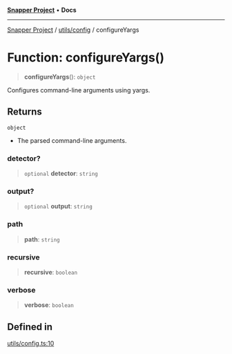 [**Snapper Project**](../../../README.md) • **Docs**

***

[Snapper Project](../../../README.md) / [utils/config](../README.md) / configureYargs

# Function: configureYargs()

> **configureYargs**(): `object`

Configures command-line arguments using yargs.

## Returns

`object`

- The parsed command-line arguments.

### detector?

> `optional` **detector**: `string`

### output?

> `optional` **output**: `string`

### path

> **path**: `string`

### recursive

> **recursive**: `boolean`

### verbose

> **verbose**: `boolean`

## Defined in

[utils/config.ts:10](https://github.com/sayfer-io/Snapper/blob/a444e49088c95ab4a94b5ec3502c29e0d5191e98/utils/config.ts#L10)
